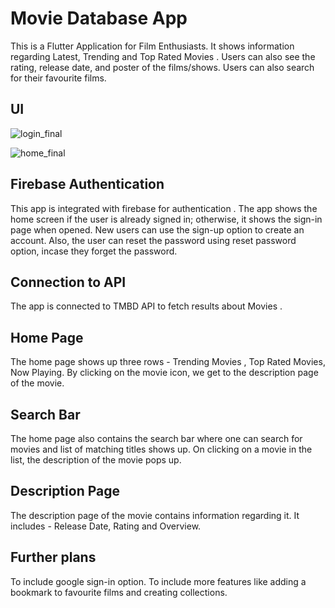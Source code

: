 # Movie Database App

This is a Flutter Application for Film Enthusiasts. It shows information regarding Latest, Trending
and Top Rated Movies . Users can also see the rating, release date, and poster of the films/shows.
Users can also search for their favourite films.
## UI
![login_final](https://github.com/mallamsathwika/MovieApp/assets/155454402/1f81a903-9e4d-4d80-9845-87b1fa573d99)

![home_final](https://github.com/mallamsathwika/MovieApp/assets/155454402/4d3f3501-264b-4baa-af85-836e321ccde4)


## Firebase Authentication

This app is integrated with firebase for authentication .
The app shows the home screen if the user is already signed in; otherwise, it shows the sign-in page
when opened. New users can use the sign-up option to create an account.
Also, the user can reset the password using reset password option, incase they forget the password.

## Connection to API

The app is connected to TMBD API to fetch results about Movies .

## Home Page

The home page shows up three rows - Trending Movies , Top Rated Movies, Now Playing.
By clicking on the movie icon, we get to the description page of the movie.

## Search Bar

The home page also contains the search bar where one can search for movies and list of matching
titles shows up.
On clicking on a movie in the list, the description of the movie pops up.

## Description Page

The description page of the movie contains information regarding it.
It includes - Release Date, Rating and Overview.

## Further plans

To include google sign-in option. To include more features like adding a bookmark to favourite films
and creating collections.
